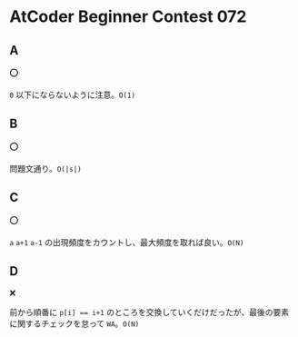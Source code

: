 # AtCoder Beginner Contest 072

## A

:o:

`0` 以下にならないように注意。`O(1)`

## B

:o:

問題文通り。`O(|s|)`

## C

:o:

`a` `a+1` `a-1` の出現頻度をカウントし、最大頻度を取れば良い。`O(N)`

## D

:x:

前から順番に `p[i] == i+1` のところを交換していくだけだったが、最後の要素に関するチェックを怠って `WA`。`O(N)`
